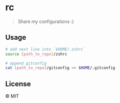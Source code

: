 rc
=====

> Share my configurations :)

## Usage

```bash
# add next line into `$HOME/.zshrc`
source [path_to_repo]/zshrc

# append gitconfig
cat [path_to_repo]/gitconfig >> $HOME/.gitconfig
```

## License

&copy; MIT
